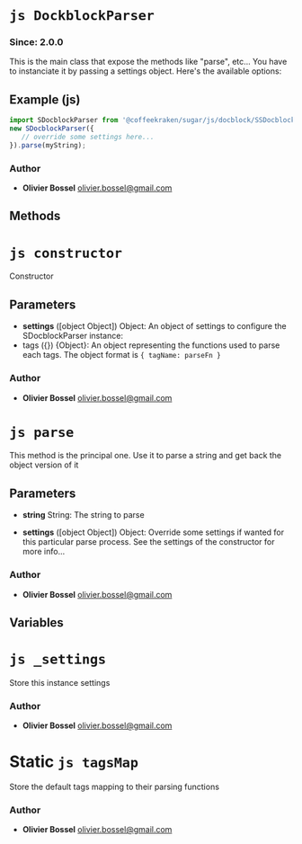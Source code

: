 


<!-- @namespace    sugar.js.docblock -->

# ```js DockblockParser ```
### Since: 2.0.0

This is the main class that expose the methods like "parse", etc...
You have to instanciate it by passing a settings object. Here's the available options:



## Example (js)

```js
import SDocblockParser from '@coffeekraken/sugar/js/docblock/SSDocblockParser';
new SDocblockParser({
   // override some settings here...
}).parse(myString);
```


### Author
- **Olivier Bossel** <a href="mailto:olivier.bossel@gmail.com">olivier.bossel@gmail.com</a> 


## Methods




# ```js constructor ```


Constructor

## Parameters

- **settings** ([object Object]) Object: An object of settings to configure the SDocblockParser instance:
- tags ({}) {Object}: An object representing the functions used to parse each tags. The object format is ```{ tagName: parseFn }```




### Author
- **Olivier Bossel** <a href="mailto:olivier.bossel@gmail.com">olivier.bossel@gmail.com</a> 





# ```js parse ```


This method is the principal one. Use it to parse a string
and get back the object version of it

## Parameters

- **string**  String: The string to parse

- **settings** ([object Object]) Object: Override some settings if wanted for this particular parse process. See the settings of the constructor for more info...




### Author
- **Olivier Bossel** <a href="mailto:olivier.bossel@gmail.com">olivier.bossel@gmail.com</a> 


## Variables




# ```js _settings ```


Store this instance settings



### Author
- **Olivier Bossel** <a href="mailto:olivier.bossel@gmail.com">olivier.bossel@gmail.com</a> 





# Static ```js tagsMap ```


Store the default tags mapping to their parsing functions



### Author
- **Olivier Bossel** <a href="mailto:olivier.bossel@gmail.com">olivier.bossel@gmail.com</a> 

